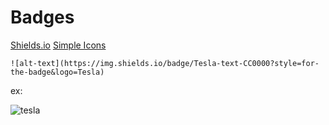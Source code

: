 # Badges

[Shields.io](https://shields.io/)
[Simple Icons](https://simpleicons.org/)

`![alt-text](https://img.shields.io/badge/Tesla-text-CC0000?style=for-the-badge&logo=Tesla)`

ex:

![tesla](https://img.shields.io/badge/Tesla-Example-CC0000?style=for-the-badge&logo=Tesla)
